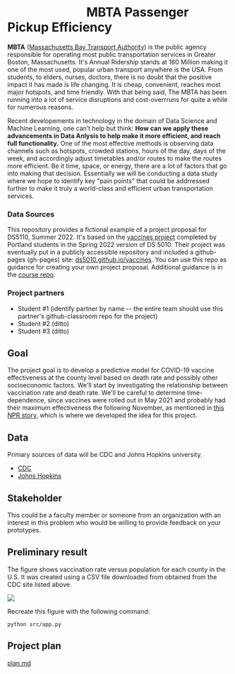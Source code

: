 # &nbsp; &nbsp;&nbsp;&nbsp;&nbsp;&nbsp; &nbsp;&nbsp;&nbsp;&nbsp;&nbsp;&nbsp;&nbsp;&nbsp;&nbsp;&nbsp;&nbsp;&nbsp;&nbsp;&nbsp;&nbsp;&nbsp;&nbsp;&nbsp;&nbsp;MBTA Passenger Pickup Efficiency

**MBTA** ([Massachusetts Bay Transport Authority](https://en.wikipedia.org/wiki/Massachusetts_Bay_Transportation_Authority)) is the public agency responsible for operating most public transportation services in Greater Boston, Massachusetts. It's Annual Ridership stands at 160 Million making it one of the most used, popular urban transport anywhere is the USA. From students, to elders, nurses, doctors, there is no doubt that the positive impact it has made is life changing. It is cheap, convenient, reaches most major hotspots, and time friendly. With that being said, The MBTA has been running into a lot of service disruptions and cost-overrruns for quite a while for numerous reasons.<br>

Recent developements in technology in the domain of Data Science and Machine Learning, one can’t help but think: **How can we apply these advancements in Data Anlysis to help make it more efficient, and reach full functionality.** One of the most effective methods is observing data channels such as hotspots, crowded stations, hours of the day, days of the week, and accordingly adjust timetables and/or routes to make the routes more efficient. Be it time, space, or energy, there are a lot of factors that go into making that decision. Essentially we will be conducting a data study where we hope to identify key "pain points" that could be addrressed further to make it truly a world-class and efficient urban transportation services.

### Data Sources

This repository provides a fictional example of a project proposal for DS5110, Summer 2022.
It's based on the [vaccines project](http://ds5010/vaccines) completed by Portland students in 
the Spring 2022 version of DS 5010.
Their project was eventually put in a publicly accessible repository and included a 
github-pages (gh-pages) site: [ds5010.github.io/vaccines](ds5010.github.io/vaccines).
You can use this repo as guidance for creating your own project proposal.
Additional guidance is in the [course repo](https://github.com/ds5110/summer-2022/blob/main/projects/projects.md).

### Project partners

* Student #1 (identify partner by name -- the entire team should use this partner's github-classroom repo for the project)
* Student #2 (ditto)
* Student #3 (ditto)

## Goal

The project goal is to develop a predictive model for COVID-19 vaccine effectiveness 
at the county level based on death rate and possibly other socioeconomic factors.
We'll start by investigating the relationship between 
vaccination rate and death rate. 
We'll be careful to determine time-dependence, since vaccines were rolled out in May 2021 and 
probably had their maximum effectiveness the following November, as mentioned
in [this NPR story](https://www.npr.org/sections/health-shots/2021/12/05/1059828993/data-vaccine-misinformation-trump-counties-covid-death-rate), which is where we developed the idea for this project.

## Data

Primary sources of data will be CDC and Johns Hopkins university.

* [CDC](https://data.cdc.gov/Vaccinations/COVID-19-Vaccinations-in-the-United-States-County)
* [Johns Hopkins](https://github.com/CSSEGISandData/COVID-19)

## Stakeholder

This could be a faculty member or someone from an organization with an interest in this problem who
would be willing to provide feedback on your prototypes.

## Preliminary result

The figure shows vaccination rate versus population for each county in the U.S. 
It was created using a CSV file downloaded from obtained from the CDC site listed above.

![](figs/fig1.png)

Recreate this figure with the following command:

```
python src/app.py
```

## Project plan

[plan.md](plan.md)

